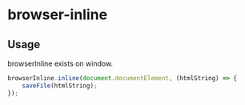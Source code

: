 # browser-inline

## Usage 

browserInline exists on window.

```js
browserInline.inline(document.documentElement, (htmlString) => {
    saveFile(htmlString);
});
```
